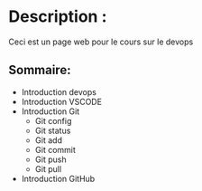 # Description :

Ceci est un page web pour le cours sur le devops

## Sommaire:

* Introduction devops
* Introduction VSCODE
* Introduction Git
  * Git config
  * Git status
  * Git add
  * Git commit
  * Git push
  * Git pull
* Introduction GitHub
